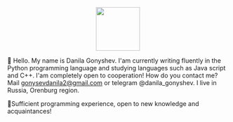 <div id="header" align="center">
  <img src="https://media.giphy.com/media/M9gbBd9nbDrOTu1Mqx/giphy.gif" width="100"/>
</div>



👋 Hello. My name is Danila Gonyshev. 
I'am currently writing fluently in the Python programming language and studying languages such as Java script and C++.
I'am completely open to cooperation!
How do you contact me? Mail gonysevdanila2@gmail.com or telegram @danila_gonyshev.
I live in Russia, Orenburg region.

🤝Sufficient programming experience, open to new knowledge and acquaintances!

